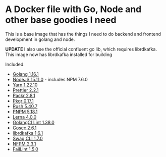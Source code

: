 # A Docker file with Go, Node and other base goodies I need

This is a base image that has the things I need to do backend and frontend development in golang and node.

**UPDATE** I also use the official confluent go lib, which requires librdkafka. This image now has librdkafka installed for building

Included:

- [Golang 1.16.1](https://golang.org/)
- [NodeJS 15.11.0](https://nodejs.org/en/) - includes NPM 7.6.0
- [Yarn 1.22.10](https://www.npmjs.com/package/yarn)
- [Prettier 2.2.1](https://www.npmjs.com/package/prettier)
- [Packr 2.8.1](https://github.com/gobuffalo/packr)
- [Pkgr 0.17.1](https://github.com/markbates/pkger)
- [Rush 5.40.7](https://www.npmjs.com/package/@microsoft/rush)
- [PNPM 5.18.1](https://www.npmjs.com/package/pnpm)
- [Lerna 4.0.0](https://github.com/lerna/lerna)
- [GolangCI Lint 1.38.0](https://github.com/golangci/golangci-lint)
- [Gosec 2.6.1](https://github.com/securego/gosec)
- [librdkafka 1.6.1](https://github.com/edenhill/librdkafka)
- [Swag CLI 1.7.0](https://github.com/swaggo/swag)
- [NFPM 2.3.1](https://github.com/goreleaser/nfpm)
- [FailLint 1.5.0](https://github.com/fatih/faillint)
